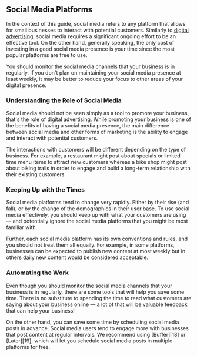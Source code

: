 ## Social Media Platforms <a name="social-media-platforms"></a>

In the context of this guide, social media refers to any platform that allows for small businesses
to interact with potential customers. Similarly to [digital advertising](#digital-advertising),
social media requires a significant ongoing effort to be an effective tool. On the other hand,
generally speaking, the only cost of investing in a good social media presence is your time since
the most popular platforms are free to use.

You should monitor the social media channels that your business is in regularly. If you don't plan
on maintaining your social media presence at least weekly, it may be better to reduce your focus to
other areas of your digital presence.

### Understanding the Role of Social Media

Social media should not be seen simply as a tool to promote your business, that's the role of
digital advertising. While promoting your business is one of the benefits of having a social media
presence, the main difference between social media and other forms of marketing is the ability to
engage and interact with potential customers.

The interactions with customers will be different depending on the type of business. For example,
a restaurant might post about specials or limited time menu items to attract new customers whereas a
bike shop might post about biking trails in order to engage and build a long-term relationship with
their existing customers.


### Keeping Up with the Times

Social media platforms tend to change very rapidly. Either by their rise (and fall), or by the
change of the demographics in their user base. To use social media effectively, you should keep up
with what your customers are using — and potentially ignore the social media platforms that you
might be most familiar with.

Further, each social media platform has its own conventions and rules, and you should not treat them
all equally. For example, in some platforms, businesses can be expected to publish new content at
most weekly but in others daily new content would be considered acceptable.


### Automating the Work

Even though you should monitor the social media channels that your business is in regularly, there
are some tools that will help you save some time. There is no substitute to spending the time to
read what customers are saying about your business online — a lot of that will be valuable feedback
that can help your business!

On the other hand, you can save some time by scheduling social media posts in advance. Social media
users tend to engage more with businesses that post content at regular intervals. We recommend using
[Buffer][18] or [Later][19], which will let you schedule social media posts in multiple platforms
for free.
